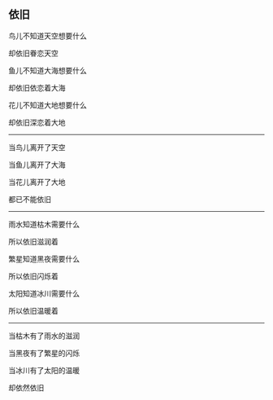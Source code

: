 ## 依旧

鸟儿不知道天空想要什么

却依旧眷恋天空

鱼儿不知道大海想要什么

却依旧依恋着大海

花儿不知道大地想要什么

却依旧深恋着大地

---

当鸟儿离开了天空

当鱼儿离开了大海

当花儿离开了大地

都已不能依旧

---

雨水知道枯木需要什么

所以依旧滋润着

繁星知道黑夜需要什么

所以依旧闪烁着

太阳知道冰川需要什么

所以依旧温暖着

---

当枯木有了雨水的滋润

当黑夜有了繁星的闪烁

当冰川有了太阳的温暖

却依然依旧

